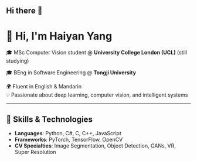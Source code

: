 ## Hi there 👋

# 👋 Hi, I'm Haiyan Yang

🎓 MSc Computer Vision student @ **University College London (UCL)** (still studying) 

🎓 BEng in Software Engineering @ **Tongji University**  

🌍 Fluent in English & Mandarin  
💡 Passionate about deep learning, computer vision, and intelligent systems

---

## 🔧 Skills & Technologies

- **Languages**: Python, C#, C, C++, JavaScript  
- **Frameworks**: PyTorch, TensorFlow, OpenCV
- **CV Specialties**: Image Segmentation, Object Detection, GANs, VR, Super Resolution

